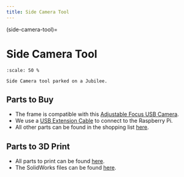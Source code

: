 ```yaml
---
title: Side Camera Tool
---
```


(side-camera-tool)=
# Side Camera Tool

```{figure} _static/side-camera.png
:scale: 50 %

Side Camera tool parked on a Jubilee.
```

## Parts to Buy

- The frame is compatible with this [Adjustable Focus USB Camera](https://www.amazon.com/gp/product/B07YHJK4LN/ref=ppx_yo_dt_b_search_asin_title?ie=UTF8&th=1).
- We use a [USB Extension Cable](https://www.amazon.com/dp/B00NH11PEY) to connect to the Raspberry Pi.
- All other parts can be found in the shopping list [here](https://docs.google.com/spreadsheets/d/1GQ_mkORPUlO9c32SF99uSSLCm2VZMwjv7bX0434kW1c/edit#gid=1582949094).

## Parts to 3D Print

- All parts to print can be found [here](https://github.com/machineagency/science-jubilee/tree/main/tool_library/camera_side/STLs).
- The SolidWorks files can be found [here](https://github.com/machineagency/science-jubilee/tree/main/tool_library/camera_side/CADs).
